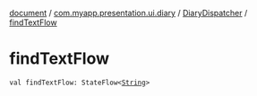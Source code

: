 [document](../../index.md) / [com.myapp.presentation.ui.diary](../index.md) / [DiaryDispatcher](index.md) / [findTextFlow](./find-text-flow.md)

# findTextFlow

`val findTextFlow: StateFlow<`[`String`](https://kotlinlang.org/api/latest/jvm/stdlib/kotlin/-string/index.html)`>`